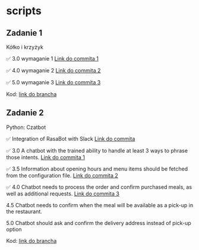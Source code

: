 # scripts

## Zadanie 1 ##
Kółko i krzyżyk

✅ 3.0 wymaganie 1 [Link do commita 1](https://github.com/yurenianastya/scripts/commit/0395e6dcb5a80088db1c0ea680ec75307da1e2e0)

✅ 4.0 wymaganie 2 [Link do commita 2](https://github.com/yurenianastya/scripts/commit/a7f55a568bc8d271aa7e55e3c9ff4c01d8b401da)

✅ 5.0 wymaganie 3 [Link do commita 3](https://github.com/yurenianastya/scripts/commit/514b3384199c904d36606a806a0167aaaf5e9298)

Kod: [link do brancha](https://github.com/yurenianastya/scripts/tree/tictactoe)

## Zadanie 2 ##
Python: Czatbot

✅ Integration of RasaBot with Slack [Link do commita](https://github.com/yurenianastya/scripts/blob/rasabot/bot/custom_channel/slack_integration.py)

✅ 3.0 A chatbot with the trained ability to handle at least 3 ways to phrase those intents. [Link do commita 1](https://github.com/yurenianastya/scripts/commit/9a339596aa0f1bac82ca02f08ad69fc5858202ba#diff-8b6e121fbc8e29b2b1dcc904ca461f8c643950005a3dff10a41cd9406ec2708f)

✅ 3.5 Information about opening hours and menu items should be fetched from the configuration file. [Link do commita 2](https://github.com/yurenianastya/scripts/commit/9a339596aa0f1bac82ca02f08ad69fc5858202ba#diff-1d7bbfbfe9cb43782971fc3c92d834053218e91055cebb93e07406473ced592a)

✅ 4.0 Chatbot needs to process the order and confirm purchased meals, as well as additional requests. [Link do commita 3](https://github.com/yurenianastya/scripts/commit/217d020662133189b78972d31a89ea54bf8647d4#diff-1d7bbfbfe9cb43782971fc3c92d834053218e91055cebb93e07406473ced592a)

4.5 Chatbot needs to confirm when the meal will be available as a pick-up in the restaurant.

5.0 Chatbot should ask and confirm the delivery address instead of pick-up option

Kod: [link do brancha](https://github.com/yurenianastya/scripts/tree/rasabot)
